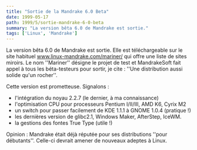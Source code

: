 ```yaml
---
title: "Sortie de la Mandrake 6.0 Beta"
date: 1999-05-17
path: 1999/5/sortie-mandrake-6-0-beta
summary: "La version bêta 6.0 de Mandrake est sortie."
tags: ['Linux', 'Mandrake']
---
```


<P>La version bêta 6.0 de Mandrake est
sortie. Elle est téléchargeable sur le site habituel <A HREF="http://www.linux-mandrake.com/mariner/">www.linux-mandrake.com/mariner/</A>
qui offre une liste de sites miroirs. Le nom ''Mariner'' désigne le projet
de test et MandrakeSoft fait appel à tous les béta-testeurs pour sortir,
je cite : ''Une distribution aussi solide qu'un rocher''.</P>

<P>Cette version est prometteuse. Signalons :</P>

<UL>

<LI>l'intégration du noyau 2.2.7 (le dernier, à ma connaissance)
<LI>l'optimisation CPU pour processeurs Pentium I/II/III, AMD K6, Cyrix M2
<LI>un switch pour passer facilement de KDE 1.1.1 à GNOME 1.0.4 (pratique !)
<LI>les dernières version de glibc2.1, Windows Maker, AfterStep, IceWM.
<LI>la gestions des fontes True Type (utile !)
</UL>

<P>Opinion : Mandrake était déjà réputée pour ses distributions ''pour
débutants''.  Celle-ci devrait amener de nouveaux adeptes à Linux.</P>


